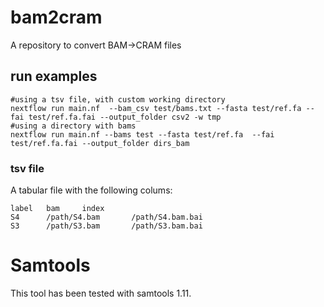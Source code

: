 # bam2cram
A repository to convert BAM->CRAM files

## run examples

```
#using a tsv file, with custom working directory
nextflow run main.nf  --bam_csv test/bams.txt --fasta test/ref.fa --fai test/ref.fa.fai --output_folder csv2 -w tmp
#using a directory with bams
nextflow run main.nf --bams test --fasta test/ref.fa  --fai test/ref.fa.fai --output_folder dirs_bam
```
### tsv file
A tabular file with the following colums:

```
label   bam     index
S4      /path/S4.bam       /path/S4.bam.bai
S3      /path/S3.bam       /path/S3.bam.bai
```

# Samtools

This tool has been tested with samtools 1.11.


